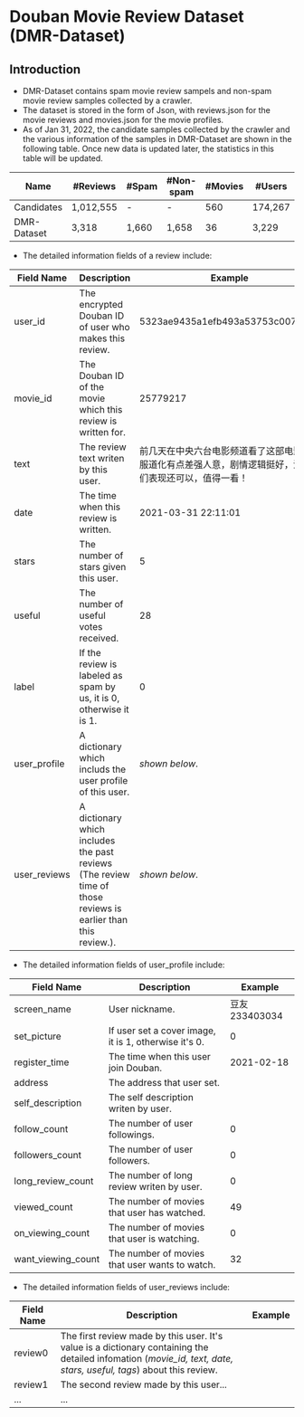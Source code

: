 # Douban Movie Review Dataset (DMR-Dataset)
## Introduction
* DMR-Dataset contains spam movie review sampels and non-spam movie review samples collected by a crawler.
* The dataset is stored in the form of Json, with reviews.json for the movie reviews and movies.json for the movie profiles.
* As of Jan 31, 2022, the candidate samples collected by the crawler and the various information of the samples in DMR-Dataset are shown in the following table. Once new data is updated later, the statistics in this table will be updated.

Name | #Reviews | #Spam | #Non-spam | #Movies | #Users
 --- | --- | --- | --- | --- | --- 
Candidates | 1,012,555 | - | - | 560 | 174,267
DMR-Dataset | 3,318 | 1,660 | 1,658 | 36 | 3,229

* The detailed information fields of a review include:

Field Name | Description | Example
 --- | ------- | ----
user_id | The encrypted Douban ID of user who makes this review. | 5323ae9435a1efb493a53753c007225d
movie_id | The Douban ID of the movie which this review is written for. | 25779217
text | The review text writen by this user. | 前几天在中央六台电影频道看了这部电影，服道化有点差强人意，剧情逻辑挺好，演员们表现还可以，值得一看！
date | The time when this review is written. | 2021-03-31 22:11:01
stars | The number of stars given this user. | 5
useful | The number of useful votes received. | 28
label | If the review is labeled as spam by us, it is 0, otherwise it is 1. | 0
user_profile | A dictionary which includs the user profile of this user. | *shown below*.
user_reviews | A dictionary which includes the past reviews (The review time of those reviews is earlier than this review.). | *shown below*.

* The detailed information fields of user_profile include:

Field Name | Description | Example
---- | ---------- | --
screen_name | User nickname. | 豆友233403034
set_picture | If user set a cover image, it is 1, otherwise it's 0. | 0
register_time | The time when this user join Douban. | 2021-02-18
address | The address that user set. | 
self_description | The self description writen by user. |
follow_count | The number of user followings. | 0
followers_count | The number of user followers. | 0
long_review_count | The number of long review writen by user. | 0
viewed_count | The number of movies that user has watched. | 49
on_viewing_count | The number of movies that user is watching. | 0
want_viewing_count | The number of movies that user wants to watch. | 32

* The detailed information fields of user_reviews include:

Field Name | Description | Example
--- | -------- | -
review0 | The first review made by this user. It's value is a dictionary containing the detailed infomation (*movie_id, text, date, stars, useful, tags*) about this review. | 
review1 | The second review made by this user...  |
... | ... | 
 
 
